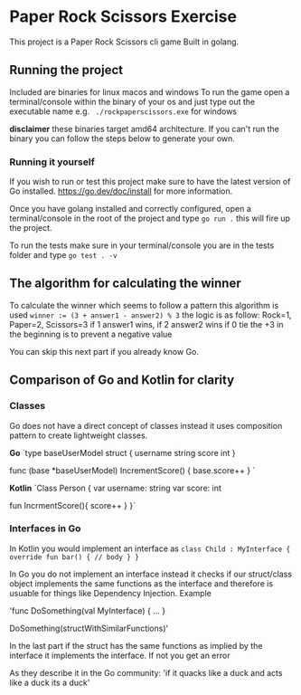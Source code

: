 # Paper Rock Scissors Exercise

This project is a Paper Rock Scissors cli game Built in golang.

## Running the project

Included are binaries for linux macos and windows
To run the game open a terminal/console within the binary of your os and just type out the executable name e.g. ` ./rockpaperscissors.exe` for windows

**disclaimer** these binaries target amd64 architecture. If you can't run the binary you can follow the steps below to generate your own.

### Running it yourself
If you wish to run  or test this project make sure to have the latest version of Go installed.
https://go.dev/doc/install for more information.

Once you have golang installed and correctly configured, open a terminal/console in the root of the project and type `go run .` this will fire up the project.

To run the tests make sure in your terminal/console you are in the tests folder and type `go test . -v`

## The algorithm for calculating the winner
To calculate the winner which seems to follow a pattern this algorithm is used 
`winner := (3 + answer1 - answer2) % 3`
the logic is as follow: 
    Rock=1, Paper=2, Scissors=3
	  if 1 answer1 wins,
	  if 2 answer2 wins
	  if 0 tie
	  the +3 in the beginning is to prevent a negative value

You can skip this next part if you already know Go.

## Comparison of Go and Kotlin for clarity

### Classes
Go does not have a direct concept of classes instead it uses composition pattern to create lightweight classes.

**Go**
`type baseUserModel struct {
  username string
	score    int
}

func (base *baseUserModel) IncrementScore() {
	base.score++
}
`

**Kotlin**
`Class Person {
  var username: string
  var score: int
  
  fun IncrmentScore(){
    score++
  }
}`

### Interfaces in Go
  In Kotlin you would implement an interface as
  `class Child : MyInterface {
    override fun bar() {
        // body
    }
}`

In Go you do not implement an interface instead it checks if our struct/class object implements the same functions as the interface and therefore is usuable for things like Dependency Injection. Example

'func DoSomething(val MyInterface) {
  ...
}

DoSomething(structWithSimilarFunctions)'

In the last part if the struct has the same functions as implied by the interface it implements the interface. If not you get an error

As they describe it in the Go community: 'if it quacks like a duck and acts like a duck its a duck'





